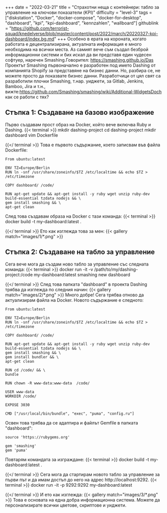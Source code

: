 +++
date = "2022-03-21"
title = "Страхотни неща с контейнери: табло за управление на ключови показатели (KPI)"
difficulty = "level-3"
tags = ["diskstation", "Docker", "docker-compose", "docker-for-desktop", "dashboard", "kpi", "kpi-dashboard", "kennzahlen", "wallboard"]
githublink = "https://github.com/terrorist-squad/knedelverse/blob/master/content/post/2022/march/20220327-kpi-dashboard/index.bg.md"
+++
Особено в ерата на короната, когато работата е децентрализирана, актуалната информация е много необходима на всички места. Аз самият вече съм създал безброй информационни системи и бих искал да ви представя един чудесен софтуер, наречен Smashing.Говорител: https://smashing.github.io/Das Проектът Smashing първоначално е разработен под името Dashing от компанията Shopify за представяне на бизнес данни. Но, разбира се, не можете просто да показвате бизнес данни. Разработчици от цял свят са разработили плочки Smashing, т.нар. уиджети, за Gitlab, Jenkins, Bamboo, Jira и т.н., вижте:https://github.com/Smashing/smashing/wiki/Additional-WidgetsDoch как се работи с тях?
## Стъпка 1: Създаване на базово изображение
Първо създавам прост образ на Docker, който вече включва Ruby и Dashing.
{{< terminal >}}
mkdir dashing-project
cd dashing-project
mkdir dashboard
vim Dockerfile

{{</ terminal >}}
Това е първото съдържание, което записвам във файла Dockerfile:
```
From ubuntu:latest
 
ENV TZ=Europe/Berlin
RUN ln -snf /usr/share/zoneinfo/$TZ /etc/localtime && echo $TZ > /etc/timezone

COPY dashboard/ /code/

RUN apt-get update && apt-get install -y ruby wget unzip ruby-dev build-essential tzdata nodejs && \
gem install smashing && \
apt-get clean

```
След това създавам образа на Docker с тази команда:
{{< terminal >}}
docker build -t my-dashboard:latest .

{{</ terminal >}}
Ето как изглежда това за мен:
{{< gallery match="images/1/*.png" >}}

## Стъпка 2: Създаване на табло за управление
Сега вече мога да създам ново табло за управление със следната команда:
{{< terminal >}}
docker run -it -v /path/to/my/dashing-project:/code my-dashboard:latest smashing new dashboard

{{</ terminal >}}
След това папката "dashboard" в проекта Dashing трябва да изглежда по следния начин:
{{< gallery match="images/2/*.png" >}}
Много добре! Сега трябва отново да актуализирам файла на Docker. Новото съдържание е следното:
```
From ubuntu:latest
 
ENV TZ=Europe/Berlin
RUN ln -snf /usr/share/zoneinfo/$TZ /etc/localtime && echo $TZ > /etc/timezone
 
COPY dashboard/ /code/
 
RUN apt-get update && apt-get install -y ruby wget unzip ruby-dev build-essential tzdata nodejs && \
gem install smashing && \
gem install bundler && \
apt-get clean
 
RUN cd /code/ && \
bundle
 
RUN chown -R www-data:www-data  /code/

USER www-data
WORKDIR /code/

EXPOSE 3030

CMD ["/usr/local/bin/bundle", "exec", "puma", "config.ru"]

```
Освен това трябва да се адаптира и файлът Gemfile в папката "dashboard":
```
source 'https://rubygems.org'

gem 'smashing'
gem 'puma'

```
Повтарям командата за изграждане:
{{< terminal >}}
docker build -t my-dashboard:latest .

{{</ terminal >}}
Сега мога да стартирам новото табло за управление за първи път и да имам достъп до него на адрес http://localhost:9292.
{{< terminal >}}
docker run -it -p 9292:9292 my-dashboard:latest

{{</ terminal >}}
И ето как изглежда:
{{< gallery match="images/3/*.png" >}}
Това е основата на една добра информационна система. Можете да персонализирате всички цветове, скриптове и уиджети.
